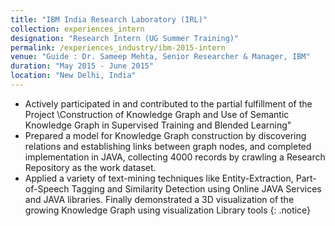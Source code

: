 ```yaml
---
title: "IBM India Research Laboratory (IRL)"
collection: experiences_intern
designation: "Research Intern (UG Summer Training)"
permalink: /experiences_industry/ibm-2015-intern
venue: "Guide : Dr. Sameep Mehta, Senior Researcher & Manager, IBM"
duration: "May 2015 - June 2015"
location: "New Delhi, India"
---
```


* Actively participated in and contributed to the partial fulfillment of the Project \Construction of Knowledge Graph
and Use of Semantic Knowledge Graph in Supervised Training and Blended Learning"
* Prepared a model for Knowledge Graph construction by discovering relations and establishing links between graph
nodes, and completed implementation in JAVA, collecting 4000 records by crawling a Research Repository as the
work dataset.
* Applied a variety of text-mining techniques like Entity-Extraction, Part-of-Speech Tagging and Similarity Detection
using Online JAVA Services and JAVA libraries. Finally demonstrated a 3D visualization of the growing Knowledge
Graph using visualization Library tools
{: .notice}